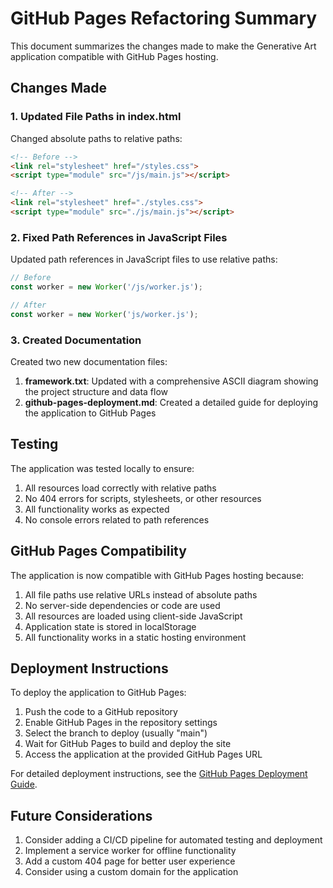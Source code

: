 # GitHub Pages Refactoring Summary

This document summarizes the changes made to make the Generative Art application compatible with GitHub Pages hosting.

## Changes Made

### 1. Updated File Paths in index.html

Changed absolute paths to relative paths:

```html
<!-- Before -->
<link rel="stylesheet" href="/styles.css">
<script type="module" src="/js/main.js"></script>

<!-- After -->
<link rel="stylesheet" href="./styles.css">
<script type="module" src="./js/main.js"></script>
```

### 2. Fixed Path References in JavaScript Files

Updated path references in JavaScript files to use relative paths:

```javascript
// Before
const worker = new Worker('/js/worker.js');

// After
const worker = new Worker('js/worker.js');
```

### 3. Created Documentation

Created two new documentation files:

1. **framework.txt**: Updated with a comprehensive ASCII diagram showing the project structure and data flow
2. **github-pages-deployment.md**: Created a detailed guide for deploying the application to GitHub Pages

## Testing

The application was tested locally to ensure:

1. All resources load correctly with relative paths
2. No 404 errors for scripts, stylesheets, or other resources
3. All functionality works as expected
4. No console errors related to path references

## GitHub Pages Compatibility

The application is now compatible with GitHub Pages hosting because:

1. All file paths use relative URLs instead of absolute paths
2. No server-side dependencies or code are used
3. All resources are loaded using client-side JavaScript
4. Application state is stored in localStorage
5. All functionality works in a static hosting environment

## Deployment Instructions

To deploy the application to GitHub Pages:

1. Push the code to a GitHub repository
2. Enable GitHub Pages in the repository settings
3. Select the branch to deploy (usually "main")
4. Wait for GitHub Pages to build and deploy the site
5. Access the application at the provided GitHub Pages URL

For detailed deployment instructions, see the [GitHub Pages Deployment Guide](./github-pages-deployment.md).

## Future Considerations

1. Consider adding a CI/CD pipeline for automated testing and deployment
2. Implement a service worker for offline functionality
3. Add a custom 404 page for better user experience
4. Consider using a custom domain for the application
